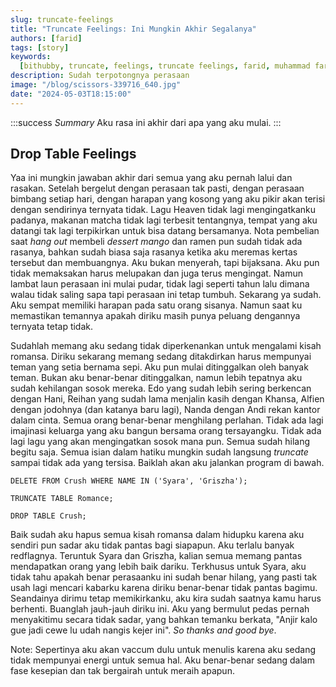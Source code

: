 ```yaml
---
slug: truncate-feelings
title: "Truncate Feelings: Ini Mungkin Akhir Segalanya"
authors: [farid]
tags: [story]
keywords:
  [bithubby, truncate, feelings, truncate feelings, farid, muhammad farid, blog]
description: Sudah terpotongnya perasaan
image: "/blog/scissors-339716_640.jpg"
date: "2024-05-03T18:15:00"
---
```


:::success _Summary_
Aku rasa ini akhir dari apa yang aku mulai.
:::

<!-- truncate -->

## Drop Table Feelings

Yaa ini mungkin jawaban akhir dari semua yang aku pernah lalui dan rasakan. Setelah bergelut dengan perasaan tak pasti, dengan perasaan bimbang setiap hari, dengan harapan yang kosong yang aku pikir akan terisi dengan sendirinya ternyata tidak. Lagu Heaven tidak lagi mengingatkanku padanya, makanan matcha tidak lagi terbesit tentangnya, tempat yang aku datangi tak lagi terpikirkan untuk bisa datang bersamanya. Nota pembelian saat _hang out_ membeli _dessert mango_ dan ramen pun sudah tidak ada rasanya, bahkan sudah biasa saja rasanya ketika aku meremas kertas tersebut dan membuangnya. Aku bukan menyerah, tapi bijaksana. Aku pun tidak memaksakan harus melupakan dan juga terus mengingat. Namun lambat laun perasaan ini mulai pudar, tidak lagi seperti tahun lalu dimana walau tidak saling sapa tapi perasaan ini tetap tumbuh. Sekarang ya sudah. Aku sempat memiliki harapan pada satu orang sisanya. Namun saat ku memastikan temannya apakah diriku masih punya peluang dengannya ternyata tetap tidak.

Sudahlah memang aku sedang tidak diperkenankan untuk mengalami kisah romansa. Diriku sekarang memang sedang ditakdirkan harus mempunyai teman yang setia bernama sepi. Aku pun mulai ditinggalkan oleh banyak teman. Bukan aku benar-benar ditinggalkan, namun lebih tepatnya aku sudah kehilangan sosok mereka. Edo yang sudah lebih sering berkencan dengan Hani, Reihan yang sudah lama menjalin kasih dengan Khansa, Alfien dengan jodohnya (dan katanya baru lagi), Nanda dengan Andi rekan kantor dalam cinta. Semua orang benar-benar menghilang perlahan. Tidak ada lagi imajinasi keluarga yang aku bangun bersama orang tersayangku. Tidak ada lagi lagu yang akan mengingatkan sosok mana pun. Semua sudah hilang begitu saja. Semua isian dalam hatiku mungkin sudah langsung _truncate_ sampai tidak ada yang tersisa. Baiklah akan aku jalankan program di bawah.

`DELETE FROM Crush WHERE NAME IN ('Syara', 'Griszha');`

`TRUNCATE TABLE Romance;`

`DROP TABLE Crush;`

Baik sudah aku hapus semua kisah romansa dalam hidupku karena aku sendiri pun sadar aku tidak pantas bagi siapapun. Aku terlalu banyak redflagnya. Teruntuk Syara dan Griszha, kalian semua memang pantas mendapatkan orang yang lebih baik dariku. Terkhusus untuk Syara, aku tidak tahu apakah benar perasaanku ini sudah benar hilang, yang pasti tak usah lagi mencari kabarku karena diriku benar-benar tidak pantas bagimu. Seandainya dirimu tetap memikirkanku, aku kira sudah saatnya kamu harus berhenti. Buanglah jauh-jauh diriku ini. Aku yang bermulut pedas pernah menyakitimu secara tidak sadar, yang bahkan temanku berkata, "Anjir kalo gue jadi cewe lu udah nangis kejer ini". _So thanks and good bye_.

Note: Sepertinya aku akan vaccum dulu untuk menulis karena aku sedang tidak mempunyai energi untuk semua hal. Aku benar-benar sedang dalam fase kesepian dan tak bergairah untuk meraih apapun.

